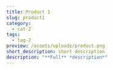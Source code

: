 ```yaml
---
title: Product 1
slug: product1
category:
  - cat-2
tags:
  - tag-2
preview: /assets/uploads/product.png
short_description: short description
description: "**Full** *description*"
---
```

